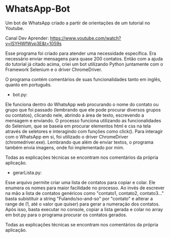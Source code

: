 # WhatsApp-Bot
Um bot de WhatsApp criado a partir de orientações de um tutorial no Youtube. 

Canal Dev Aprender: https://www.youtube.com/watch?v=ISYHWfWvp3E&t=1059s

Esse programa foi criado para atender uma necessidade específica. Era necessário enviar mensagens para quase 200 contatos. Então com a ajuda do tutorial já citado acima, criei um bot utilizando Python juntamente com o Framework Selenium e o driver ChromeDriver.

O programa contém comentários de suas funcionalidades tanto em inglês, quanto em português. 

- bot.py:

Ele funciona dentro do WhatsApp web procurando o nome do contato ou grupo que foi passado (lembrando que ele pode procurar diversos grupos ou contatos), clicando nele, abrindo a área de texto, escrevendo a mensagem e enviando. O processo funciona utilizando as funcionalidades do Selenium, que se baseia em procurar elementos html e css na tela através de seletores e interagindo com funções como click(). Para interagir com o WhatsApp em si, foi utilizado o driver ChromeDriver (chromedriver.exe). Lembrando que além de enviar textos, o programa também envia imagens, onde foi implementado por mim.

Todas as explicações técnicas se encontram nos comentários da própria aplicação.

- gerarLista.py:

Esse arquivo permite criar uma lista de contatos para copiar e colar. Ele enumera os nomes para maior facilidade no processo. Ao invés de escrever na mão a lista de contatos genéricos como "contato1, contato2, contato3..." basta subistituir a string "Fulando/so-and-so" por "contato" e alterar a range de (1, até o valor que quiser) para gerar a numeração dos contatos. Após isso, basta executar no console, copiar a lista gerada e colar no array em bot.py para o programa procurar os contatos gerados.

Todas as explicações técnicas se encontram nos comentários da própria aplicação.

